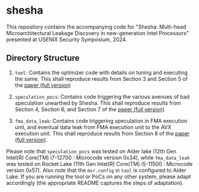 # shesha

This repository contains the accompanying code for "Shesha: Multi-head Microarchitectural Leakage Discovery in new-generation Intel Processors" presented at USENIX Security Symposium, 2024.

## Directory Structure

1. `tool`: Contains the optimizer code with details on tuning and executing the same. This shall reproduce results from Section 3 and Section 5 of the [paper (full version)](https://arxiv.org/pdf/2406.06034)

2. `speculation_pocs`: Contains code triggering the various avenues of bad speculation unearthed by Shesha. This shall reproduce results from Section 4, Section 6, and Section 7 of the [paper (full version)](https://arxiv.org/pdf/2406.06034)

3. `fma_data_leak`: Contains code triggering speculation in FMA execution unit, and eventual data leak from FMA execution unit to the AVX execution unit. This shall reproduce results from Section 8 of the [paper (full version)](https://arxiv.org/pdf/2406.06034).

Please note that `speculation_pocs` was tested on Alder lake (12th Gen Intel(R) Core(TM) i7-12700 : Microcode version 0x34), while `fma_data_leak` was tested on Rocket Lake (11th Gen Intel(R) Core(TM) i5-11500 : Microcode version 0x57). Also note that the `msr.config` in `tool` is configured to Alder Lake. If you are running the tool or PoCs on any other system, please adapt accordingly (the appropriate README captures the steps of adaptation).
